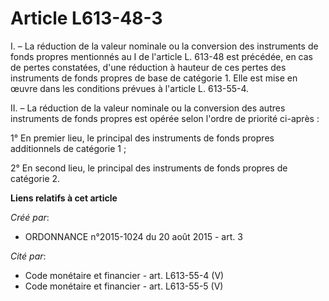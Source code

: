 # Article L613-48-3

I. – La réduction de la valeur nominale ou la conversion des instruments de fonds propres mentionnés au I de l'article L.
613-48 est précédée, en cas de pertes constatées, d'une réduction à hauteur de ces pertes des instruments de fonds propres de
base de catégorie 1. Elle est mise en œuvre dans les conditions prévues à l'article L. 613-55-4. 

II. – La réduction de la valeur nominale ou la conversion des autres instruments de fonds propres est opérée selon l'ordre de
priorité ci-après : 

1° En premier lieu, le principal des instruments de fonds propres additionnels de catégorie 1 ; 

2° En second lieu, le principal des instruments de fonds propres de catégorie 2.

**Liens relatifs à cet article**

_Créé par_:

  - ORDONNANCE n°2015-1024 du 20 août 2015 - art. 3

_Cité par_:

  - Code monétaire et financier - art. L613-55-4 (V)
  - Code monétaire et financier - art. L613-55-5 (V)
